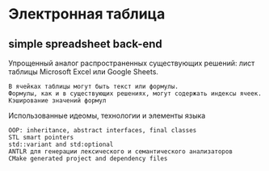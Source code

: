 # Электронная таблица

## simple spreadsheet back-end

Упрощенный аналог распространенных существующих решений: лист таблицы Microsoft Excel или Google Sheets.

    В ячейках таблицы могут быть текст или формулы.
    Формулы, как и в существующих решениях, могут содержать индексы ячеек.
    Кэширование значений формул

Использованные идеомы, технологии и элементы языка

    OOP: inheritance, abstract interfaces, final classes
    STL smart pointers
    std::variant and std:optional
    ANTLR для генерации лексического и семантического анализаторов
    CMake generated project and dependency files
